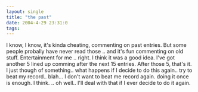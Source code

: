 ```yaml
---
layout: single
title: "the past"
date: 2004-4-29 23:31:0
tags: 
---
```


I know, I know, it's kinda cheating, commenting on past entries. But some people probally have never read those .. and it's fun commenting on old stuff. Entertainment for me .. right. I think it was a good idea. I've got another 5 lined up comming after the next 15 entries. After those 5, that's it. I just though of something.. what happens if I decide to do this again.. try to beat my record.. blah... I don't want to beat me record again. doing it once is enough. I think. .. oh well.. I'll deal with that if I ever decide to do it again.

